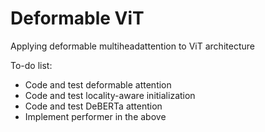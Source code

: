 # Deformable ViT
Applying deformable multiheadattention to ViT architecture


To-do list:


- Code and test deformable attention
- Code and test locality-aware initialization
- Code and test DeBERTa attention
- Implement performer in the above
